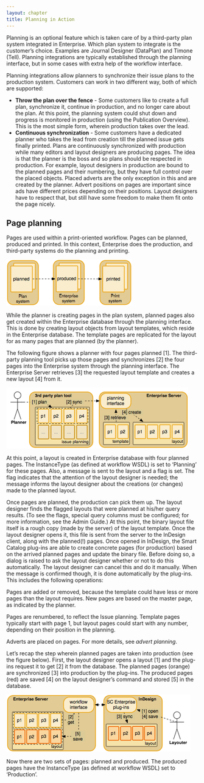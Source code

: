 ```yaml
---
layout: chapter
title: Planning in Action
---
```


Planning is an optional feature which is taken care of by a third-party plan system integrated in Enterprise. Which plan system to integrate is the customer’s choice. Examples are Journal Designer (DataPlan) and Timone (Tell). Planning integrations are typically established through the planning interface, but in some cases with extra help of the workflow interface.

Planning integrations allow planners to synchronize their issue plans to the production system. Customers can work in two different way, both of which are supported:

* **Throw the plan over the fence** - Some customers like to create a full plan, synchronize it, continue in production, and no longer care about the plan. At this point, the planning system could shut down and progress is monitored in production (using the Publication Overview). This is the most simple form, wherein production takes over the lead.
* **Continuous synchronization** - Some customers have a dedicated planner who takes the lead from creation till the planned issue gets finally printed. Plans are continuously synchronized with production while many editors and layout designers are producing pages. The idea is that the planner is the boss and so plans should be respected in production. For example, layout designers in production are bound to the planned pages and their numbering, but they have full control over the placed objects. Placed adverts are the only exception in this and are created by the planner. Advert positions on pages are important since ads have different prices depending on their positions. Layout designers have to respect that, but still have some freedom to make them fit onto the page nicely.

## Page planning

Pages are used within a print-oriented workflow. Pages can be planned, produced and printed. In this context, Enterprise does the production, and third-party systems do the planning and printing.

![](images/image36.png)

While the planner is creating pages in the plan system, planned pages also get created within the Enterprise database through the planning interface. This is done by creating layout objects from layout templates, which reside in the Enterprise database. The template pages are replicated for the layout for as many pages that are planned (by the planner).

The following figure shows a planner with four pages planned \[1\]. The third-party planning tool picks up those pages and synchronizes \[2\] the four pages into the Enterprise system through the planning interface. The Enterprise Server retrieves \[3\] the requested layout template and creates a new layout \[4\] from it.

![](images/image37.png)

At this point, a layout is created in Enterprise database with four planned pages. The InstanceType (as defined at workflow WSDL) is set to ‘Planning’ for these pages. Also, a message is sent to the layout and a flag is set. The flag indicates that the attention of the layout designer is needed; the message informs the layout designer about the creations (or changes) made to the planned layout.

Once pages are planned, the production can pick them up. The layout designer finds the flagged layouts that were planned at his/her query results. (To see the flags, special query columns must be configured; for more information, see the Admin Guide.) At this point, the binary layout file itself is a rough copy (made by the server) of the layout template. Once the layout designer opens it, this file is sent from the server to the InDesign client, along with the planned(!) pages. Once opened in InDesign, the Smart Catalog plug-ins are able to create concrete pages (for production) based on the arrived planned pages and update the binary file. Before doing so, a dialog is raised to ask the layout designer whether or not to do this automatically. The layout designer can cancel this and do it manually. When the message is confirmed though, it is done automatically by the plug-ins. This includes the following operations:

Pages are added or removed, because the template could have less or more pages than the layout requires. New pages are based on the master page, as indicated by the planner.

Pages are renumbered, to reflect the Issue planning. Template pages typically start with page 1, but layout pages could start with any number, depending on their position in the planning.

Adverts are placed on pages. For more details, see *advert planning*.

Let’s recap the step wherein planned pages are taken into production (see the figure below). First, the layout designer opens a layout \[1\] and the plug-ins request it to get \[2\] it from the database. The planned pages (orange) are synchronized \[3\] into production by the plug-ins. The produced pages (red) are saved \[4\] on the layout designer’s command and stored \[5\] in the database.

![](images/image38.png)

Now there are two sets of pages: planned and produced. The produced pages have the InstanceType (as defined at workflow WSDL) set to ‘Production’.
